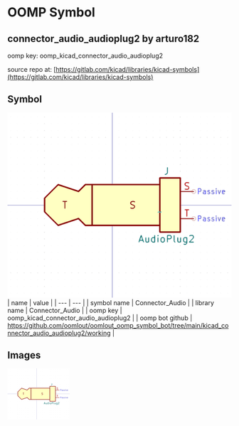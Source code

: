 # OOMP Symbol  
## connector_audio_audioplug2  by arturo182  
  
oomp key: oomp_kicad_connector_audio_audioplug2  
  
source repo at: [https://gitlab.com/kicad/libraries/kicad-symbols](https://gitlab.com/kicad/libraries/kicad-symbols)  
## Symbol  
  
[![working.png](working_600.png)](working.png)  
| name | value | 
| --- | --- | 
| symbol name | Connector_Audio | 
| library name | Connector_Audio | 
| oomp key | oomp_kicad_connector_audio_audioplug2 | 
| oomp bot github | https://github.com/oomlout/oomlout_oomp_symbol_bot/tree/main/kicad_connector_audio_audioplug2/working | 
## Images  
  
[![working.png](working_140.png)](working.png)  
